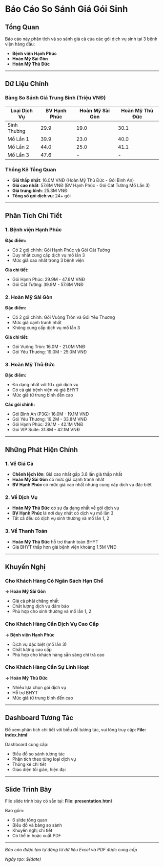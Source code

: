 # Báo Cáo So Sánh Giá Gói Sinh

## Tổng Quan

Báo cáo này phân tích và so sánh giá cả của các gói dịch vụ sinh tại 3 bệnh viện hàng đầu:

- **Bệnh viện Hạnh Phúc**
- **Hoàn Mỹ Sài Gòn** 
- **Hoàn Mỹ Thủ Đức**

---

## Dữ Liệu Chính

### Bảng So Sánh Giá Trung Bình (Triệu VNĐ)

| Loại Dịch Vụ | BV Hạnh Phúc | Hoàn Mỹ Sài Gòn | Hoàn Mỹ Thủ Đức |
|---------------|--------------|------------------|------------------|
| Sinh Thường   | 29.9         | 19.0             | 30.1             |
| Mổ Lần 1      | 39.9         | 23.0             | 40.0             |
| Mổ Lần 2      | 44.0         | 25.0             | 41.1             |
| Mổ Lần 3      | 47.6         | -                | -                |

### Thống Kê Tổng Quan

- **Giá thấp nhất**: 16.0M VNĐ (Hoàn Mỹ Thủ Đức - Gói Bình An)
- **Giá cao nhất**: 57.6M VNĐ (BV Hạnh Phúc - Gói Cát Tường Mổ Lần 3)
- **Giá trung bình**: 25.3M VNĐ
- **Tổng số gói dịch vụ**: 24+ gói

---

## Phân Tích Chi Tiết

### 1. Bệnh viện Hạnh Phúc

**Đặc điểm:**
- Có 2 gói chính: Gói Hạnh Phúc và Gói Cát Tường
- Duy nhất cung cấp dịch vụ mổ lần 3
- Mức giá cao nhất trong 3 bệnh viện

**Giá chi tiết:**
- Gói Hạnh Phúc: 29.9M - 47.6M VNĐ
- Gói Cát Tường: 39.9M - 57.6M VNĐ

### 2. Hoàn Mỹ Sài Gòn

**Đặc điểm:**
- Có 2 gói chính: Gói Vuông Tròn và Gói Yêu Thương
- Mức giá cạnh tranh nhất
- Không cung cấp dịch vụ mổ lần 3

**Giá chi tiết:**
- Gói Vuông Tròn: 16.0M - 21.0M VNĐ
- Gói Yêu Thương: 19.0M - 25.0M VNĐ

### 3. Hoàn Mỹ Thủ Đức

**Đặc điểm:**
- Đa dạng nhất với 10+ gói dịch vụ
- Có cả giá bệnh viện và giá BHYT
- Mức giá từ trung bình đến cao

**Các gói chính:**
- Gói Bình An (P3G): 16.0M - 19.1M VNĐ
- Gói Yêu Thương: 19.2M - 33.8M VNĐ
- Gói Hạnh Phúc: 29.1M - 42.1M VNĐ
- Gói VIP Suite: 31.8M - 42.1M VNĐ

---

## Những Phát Hiện Chính

### 1. Về Giá Cả
- **Chênh lệch lớn**: Giá cao nhất gấp 3.6 lần giá thấp nhất
- **Hoàn Mỹ Sài Gòn** có mức giá cạnh tranh nhất
- **BV Hạnh Phúc** có mức giá cao nhất nhưng cung cấp dịch vụ đặc biệt

### 2. Về Dịch Vụ
- **Hoàn Mỹ Thủ Đức** có sự đa dạng nhất về gói dịch vụ
- **BV Hạnh Phúc** là nơi duy nhất có dịch vụ mổ lần 3
- Tất cả đều có dịch vụ sinh thường và mổ lần 1, 2

### 3. Về Thanh Toán
- **Hoàn Mỹ Thủ Đức** hỗ trợ thanh toán BHYT
- Giá BHYT thấp hơn giá bệnh viện khoảng 1.5M VNĐ

---

## Khuyến Nghị

### Cho Khách Hàng Có Ngân Sách Hạn Chế
**→ Hoàn Mỹ Sài Gòn**
- Giá cả phải chăng nhất
- Chất lượng dịch vụ đảm bảo
- Phù hợp cho sinh thường và mổ lần 1, 2

### Cho Khách Hàng Cần Dịch Vụ Cao Cấp
**→ Bệnh viện Hạnh Phúc**
- Dịch vụ đặc biệt (mổ lần 3)
- Chất lượng cao cấp
- Phù hợp cho khách hàng sẵn sàng chi trả cao

### Cho Khách Hàng Cần Sự Linh Hoạt
**→ Hoàn Mỹ Thủ Đức**
- Nhiều lựa chọn gói dịch vụ
- Hỗ trợ BHYT
- Mức giá từ trung bình đến cao

---

## Dashboard Tương Tác

Để xem phân tích chi tiết với biểu đồ tương tác, vui lòng truy cập:
**File: index.html**

Dashboard cung cấp:
- Biểu đồ so sánh tương tác
- Phân tích theo từng loại dịch vụ
- Thống kê chi tiết
- Giao diện tối giản, hiện đại

---

## Slide Trình Bày

File slide trình bày có sẵn tại:
**File: presentation.html**

Bao gồm:
- 6 slide tổng quan
- Biểu đồ và bảng so sánh
- Khuyến nghị chi tiết
- Có thể in hoặc xuất PDF

---

*Báo cáo được tạo tự động từ dữ liệu Excel và PDF được cung cấp*

*Ngày tạo: $(date)*